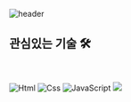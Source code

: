 ![header](https://capsule-render.vercel.app/api?type=waving&color=gradient&height=200&section=header&text=PARKGAIN&fontSize=70)

## 관심있는 기술 🛠
<br>

<img alt="Html" src ="https://img.shields.io/badge/HTML5-E34F26.svg?&style=flat-square&logo=HTML5&logoColor=white" /> <img alt="Css" src="https://img.shields.io/badge/CSS3-1572B6.svg?&style=flat-square&logo=css3&logoColor=white" /> <img alt="JavaScript" src ="https://img.shields.io/badge/JavaScript-F7DF1E.svg?&style=flat-square&logo=Javascript&logoColor=white"/> <img src="https://img.shields.io/badge/JAVA-007396?style=flat-square&logo=Java&logoColor=white"/></a>

<!--
**PARKGAIN/PARKGAIN** is a ✨ _special_ ✨ repository because its `README.md` (this file) appears on your GitHub profile.

Here are some ideas to get you started:

- 🔭 I’m currently working on ...
- 🌱 I’m currently learning ...
- 👯 I’m looking to collaborate on ...
- 🤔 I’m looking for help with ...
- 💬 Ask me about ...
- 📫 How to reach me: ...
- 😄 Pronouns: ...
- ⚡ Fun fact: ...
-->
